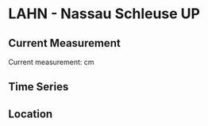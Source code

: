 # LAHN - Nassau Schleuse UP

## Current Measurement

Current measurement: <Value topic="rivers/pegel-online/LAHN/Nassau-Schleuse-UP/measurementValue"/> cm

## Time Series

<TimeSeries topic="rivers/pegel-online/LAHN/Nassau-Schleuse-UP/measurementValue" period="week" />

## Location

<WorldMap>
  <Marker lat="None" lon="None" labelTopic="rivers/pegel-online/LAHN/Nassau-Schleuse-UP/measurementValue" />
</WorldMap>
